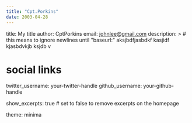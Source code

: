 ```yaml
---
title: "Cpt.Porkins"
date: 2003-04-28
---
```


title: My title
author: CptPorkins
email: johnlee@gmail.com
description: > # this means to ignore newlines until "baseurl:"
 aksjbdfjasbdkf kasjidf kjasbdvkjb ksjdb v

# social links
twitter_username: your-twitter-handle
github_username:  your-github-handle

show_excerpts: true # set to false to remove excerpts on the homepage

theme: minima
